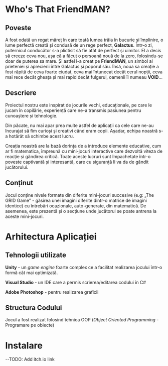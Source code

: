 # Who's That FriendMAN?
## Poveste
A fost odată un regat măreț în care toată lumea trăia în bucurie și împlinire, o lume perfectă creată și condusă de un rege perfect, **Galactus**.
Într-o zi, puternicul conducător s-a plictisit să fie atât de perfect și uimitor. El a decis să creeze ceva nou, așa că a făcut o persoană nouă de la zero, folosindu-se doar de puterea sa mare. Și astfel l-a creat pe **FriendMAN**, un simbol al prieteniei și aprecierii între Galactus și poporul său.
Însă, noua sa creație a fost răpită de ceva foarte ciudat, ceva mai întunecat decât cerul nopții, ceva mai rece decât gheața și mai rapid decât fulgerul, oamenii îl numeau **VOID**...
## Descriere
Proiectul nostru este inspirat de jocurile vechi, educaționale, pe care le jucam în copilărie, experiență care ne-a transmis pasiunea pentru cunoaștere și tehnologie.

Din păcate, nu mai apar prea multe astfel de aplicații ca cele care ne-au încurajat să fim curioși și creativi când eram copii. Așadar, echipa noastră s-a hotărât să schimbe acest lucru.

Creația noastră are la bază dorința de a introduce elemente educative, cum ar fi matematica, împreună cu mini-jocuri interactive care dezvoltă viteza de reacție și gândirea critică. Toate aceste lucruri sunt împachetate într-o poveste captivantă și interesantă, care cu siguranță îi va da de gândit jucătorului.
## Conținut
Jocul conține nivele formate din diferite mini-jocuri succesive (e.g: „The GRID Game” - găsirea unei imagini diferite dintr-o matrice de imagini identice) cu întrebări ocazionale, auto-generate, din matematică.
De asemenea, este prezentă și o secțiune unde jucătorul se poate antrena la aceste mini-jocuri.
# Arhitectura Aplicației
## Tehnologii utilizate
**Unity** - un _game engine_ foarte complex ce a facilitat realizarea jocului într-o formă cât mai optimizată.

**Visual Studio** - un IDE care a permis scrierea/editarea codului în C#

**Adobe Photoshop** - pentru realizarea graficii
## Structura Codului
Jocul a fost realizat folosind tehnica OOP (_Object Oriented Programming_ - Programare pe obiecte)
# Instalare
--TODO: Add itch.io link
